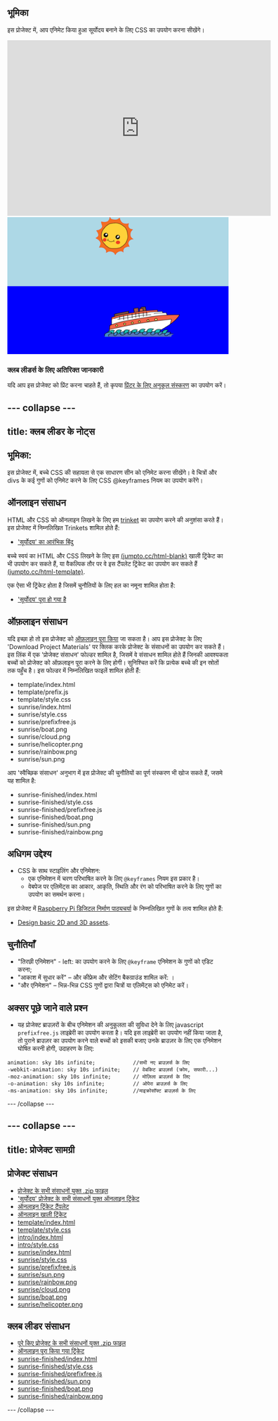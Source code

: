 ## भूमिका

इस प्रोजेक्ट में, आप एनिमेट किया हुआ सूर्योदय बनाने के लिए CSS का उपयोग करना सीखेंगे।

<div class="trinket">
  <iframe src="https://trinket.io/embed/html/abcc0284a3?outputOnly=true&start=result" width="600" height="400" frameborder="0" marginwidth="0" marginheight="0" allowfullscreen>
  </iframe>
  <img src="images/sunrise-final.png">
</div>

### क्लब लीडर्स के लिए अतिरिक्त जानकारी

यदि आप इस प्रोजेक्ट को प्रिंट करना चाहते हैं, तो कृपया [प्रिंटर के लिए अनुकूल संस्करण](https://projects.raspberrypi.org/en/projects/sunrise/print) का उपयोग करें।


--- collapse ---
---
title: क्लब लीडर के नोट्स
---


## भूमिका:
इस प्रोजेक्ट में, बच्चे CSS की सहायता से एक साधारण सीन को एनिमेट करना सीखेंगे। वे चित्रों और divs के कई गुणों को एनिमेट करने के लिए CSS @keyframes नियम का उपयोग करेंगे।

## ऑनलाइन संसाधन

HTML और CSS को ऑनलाइन लिखने के लिए हम [trinket](https://trinket.io/) का उपयोग करने की अनुशंसा करते हैं। इस प्रोजेक्ट में निम्नलिखित Trinkets शामिल होते हैं:

+ ['सूर्योदय' का आरंभिक बिंदु](https://trinket.io/html/web-sunrise)

बच्चे स्वयं का HTML और CSS लिखने के लिए इस [(jumpto.cc/html-blank)](http://jumpto.cc/html-blank) खाली ट्रिंकेट का भी उपयोग कर सकते हैं, या वैकल्पिक तौर पर वे इस टैंपलेट ट्रिंकेट का उपयोग कर सकते हैं [(jumpto.cc/html-template)](http://jumpto.cc/html-template).

एक ऐसा भी ट्रिंकेट होता है जिसमें चुनौतियों के लिए हल का नमूना शामिल होता है:

+ ['सूर्योदय' पूरा हो गया है](https://trinket.io/html/abcc0284a3)

## ऑफ़लाइन संसाधन
यदि इच्छा हो तो इस प्रोजेक्ट को [ऑफ़लाइन पूरा किया](../offline.html) जा सकता है। आप इस प्रोजेक्ट के लिए 'Download Project Materials' पर क्लिक करके प्रोजेक्ट के संसाधनों का उपयोग कर सकते हैं। इस लिंक में एक 'प्रोजेक्ट संसाधन' फोल्डर शामिल है, जिसमें वे संसाधन शामिल होते हैं जिनकी आवश्यकता बच्चों को प्रोजेक्ट को ऑफ़लाइन पूरा करने के लिए होगी। सुनिश्चित करें कि प्रत्येक बच्चे की इन स्रोतों तक पहुँच है। इस फोल्डर में निम्नलिखित फाइलें शामिल होती हैं:

+ template/index.html
+ template/prefix.js
+ template/style.css
+ sunrise/index.html
+ sunrise/style.css
+ sunrise/prefixfree.js
+ sunrise/boat.png
+ sunrise/cloud.png
+ sunrise/helicopter.png
+ sunrise/rainbow.png
+ sunrise/sun.png

आप 'स्वैच्छिक संसाधन' अनुभाग में इस प्रोजेक्ट की चुनौतियों का पूर्ण संस्करण भी खोज सकते हैं, जसमे यह शामिल है:

+ sunrise-finished/index.html
+ sunrise-finished/style.css
+ sunrise-finished/prefixfree.js
+ sunrise-finished/boat.png
+ sunrise-finished/sun.png
+ sunrise-finished/rainbow.png

## अधिगम उद्देश्य
+ CSS के साथ स्टाइलिंग और एनिमेशन:
	+ एक एनिमेशन में चरण परिभाषित करने के लिए `@keyframes` नियम इस प्रकार है।
	+ वेबपेज पर एलिमेंट्स का आकार, आकृति, स्थिति और रंग को परिभाषित करने के लिए गुणों का उपयोग का समर्थन करना।

इस प्रोजेक्ट में [Raspberry Pi डिजिटल निर्माण पाठ्यचर्या](http://rpf.io/curriculum) के निम्नलिखित गुणों के तत्व शामिल होते हैं:

+ [Design basic 2D and 3D assets](https://www.raspberrypi.org/curriculum/design/creator).

## चुनौतियाँ
+ "तिरछी एनिमेशन" - left: का उपयोग करने के लिए `@keyframe` एनिमेशन के गुणों को एडिट करना;
+ "आकाश में सुधार करें" – और कीफ्रेम और सेटिंग बैकग्राउंड शामिल करें: ।
+ "और एनिमेशन" – भिन्न-भिन्न CSS गुणों द्वारा चित्रों या एलिमेंट्स को एनिमेट करें। 

## अक्सर पूछे जाने वाले प्रश्न

+ यह प्रोजेक्ट ब्राउज़रों के बीच एनिमेशन की अनुकूलता की सुविधा देने के लिए  javascript `prefixfree.js` लाइब्रेरी का उपयोग करता है। यदि इस लाइब्रेरी का उपयोग नहीं किया जाता है, तो पुराने ब्राउज़र का उपयोग करने वाले बच्चों को इसकी बजाए उनके ब्राउज़र के लिए एक एनिमेशन घोषित करनी होगी, उदाहरण के लिए:

```
animation: sky 10s infinite; 		  	//सभी नए ब्राउज़र्स के लिए
-webkit-animation: sky 10s infinite;  	// वेबकिट ब्राउज़र्स (क्रोम, सफारी...)
-moz-animation: sky 10s infinite;     	// मोज़िला ब्राउज़र्स के लिए
-o-animation: sky 10s infinite;       	// ओपेरा ब्राउज़र्स के लिए
-ms-animation: sky 10s infinite;		//माइक्रोसॉफ्ट ब्राउज़र्स के लिए 
```


--- /collapse ---


--- collapse ---
---
title: प्रोजेक्ट सामग्री
---
## प्रोजेक्ट संसाधन
* [प्रोजेक्ट के सभी संसाधनों युक्त .zip फाइल](resources/sunrise-project-resources.zip)
* ['सूर्योदय' प्रोजेक्ट के सभी संसाधनों युक्त ऑनलाइन ट्रिंकेट](http://jumpto.cc/web-sunrise)
* [ऑनलाइन ट्रिंकेट टैंपलेट](http://jumpto.cc/trinket-template)
* [ऑनलाइन खाली ट्रिंकेट](http://jumpto.cc/trinket-blank)
* [template/index.html](resources/template-index.html)
* [template/style.css](resources/template-style.css)
* [intro/index.html](resources/intro-index.html)
* [intro/style.css](resources/intro-style.css)
* [sunrise/index.html](resources/sunrise-index.html)
* [sunrise/style.css](resources/sunrise-style.css)
* [sunrise/prefixfree.js](resources/sunrise-prefixfree.js)
* [sunrise/sun.png](resources/sunrise-sun.png)
* [sunrise/rainbow.png](resources/sunrise-rainbow.png)
* [sunrise/cloud.png](resources/sunrise-cloud.png)
* [sunrise/boat.png](resources/sunrise-boat.png)
* [sunrise/helicopter.png](resources/sunrise-helicopter.png)

## क्लब लीडर संसाधन
* [पूरे किए प्रोजेक्ट के सभी संसाधनों युक्त .zip फाइल](resources/sunrise-volunteer-resources.zip)
* [ऑनलाइन पूरा किया गया ट्रिंकेट](https://trinket.io/html/abcc0284a3)
* [sunrise-finished/index.html](resources/sunrise-finished-index.html)
* [sunrise-finished/style.css](resources/sunrise-finished-style.css)
* [sunrise-finished/prefixfree.js](resources/sunrise-finished-prefixfree.js)
* [sunrise-finished/sun.png](resources/sunrise-finished-sun.png)
* [sunrise-finished/boat.png](resources/sunrise-finished-boat.png)
* [sunrise-finished/rainbow.png](resources/sunrise-finished-rainbow.png)

--- /collapse ---